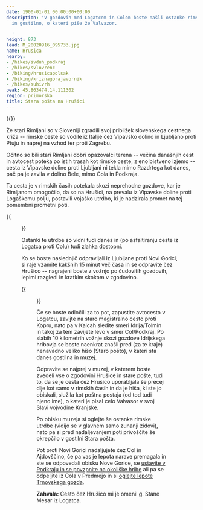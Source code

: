 ```yaml
---
date: 1900-01-01 00:00:00+00:00
description: 'V gozdovih med Logatcem in Colom boste našli ostanke rimske utrdbe,
  in gostilno, o kateri piše že Valvazor.

  '
height: 873
lead: M_20020916_095733.jpg
name: Hrusica
nearby:
- /hikes/svduh_podkraj
- /hikes/svlovrenc
- /biking/hrusicapolsak
- /biking/kriznagorajavornik
- /hikes/suhivrh
peak: 45.863474,14.111302
region: primorska
title: Stara pošta na Hrušici
---
```

{{<hike-details>}}

Že stari Rimljani so v Sloveniji zgradili svoj približek slovenskega cestnega križa -- rimske ceste so vodile iz Italije čez Vipavsko dolino in Ljubljano proti Ptuju in naprej na vzhod ter proti Zagrebu.

Očitno so bili stari Rimljani dobri opazovalci terena -- večina današnjih cest in avtocest poteka po istih trasah kot rimske ceste, z eno bistveno izjemo -- cesta iz Vipavske doline proti Ljubljani ni tekla mimo Razdrtega kot danes, pač pa je zavila v dolino Bele, mimo Cola in Podkraja.

Ta cesta je v rimskih časih potekala skozi neprehodne gozdove, kar je Rimljanom omogočilo, da so na Hrušici, na prevalu iz Vipavske doline proti Logaškemu polju, postavili vojaško utrdbo, ki je nadzirala promet na tej pomembni prometni poti.

{{<figure src="M_20020916_095521.jpg" caption="Ostanki rimske utrdbe na Hrušici">}}

Ostanki te utrdbe so vidni tudi danes in (po asfaltiranju ceste iz Logatca proti Colu) tudi zlahka dostopni.

Ko se boste naslednjič odpravljali iz Ljubljane proti Novi Gorici, si raje vzamite kakšnih 15 minut več časa in se odpravite čez Hrušico -- nagrajeni boste z vožnjo po čudovitih gozdovih, lepimi razgledi in kratkim skokom v zgodovino.

{{<figure src="M_20020916_095450.jpg" caption="Pogled s Hrušice proti Logatcu">}}

Če se boste odločili za to pot, zapustite avtocesto v Logatcu, zavijte na staro magistralno cesto proti Kopru, nato pa v Kalcah sledite smeri Idrija/Tolmin in takoj za tem zavijete levo v smer Col/Podkraj. Po slabih 10 kilometrih vožnje skozi gozdove Idrijskega hribovja se boste naenkrat znašli pred (za te kraje) nenavadno veliko hišo (Staro pošto), v kateri sta danes gostilna in muzej.

Odpravite se najprej v muzej, v katerem boste zvedeli vse o zgodovini Hrušice in stare pošte, tudi to, da se je cesta čez Hrušico uporabljala še precej dlje kot samo v rimskih časih in da je hiša, ki ste jo obiskali, služila kot poštna postaja (od tod tudi njeno ime), o kateri je pisal celo Valvasor v svoji Slavi vojvodine Kranjske.

Po obisku muzeja si oglejte še ostanke rimske utrdbe (vidijo se v glavnem samo zunanji zidovi), nato pa si pred nadaljevanjem poti privoščite še okrepčilo v gostilni Stara pošta.

Pot proti Novi Gorici nadaljujete čez Col in Ajdovščino, če pa vas je lepota narave premagala in ste se odpovedali obisku Nove Gorice, se [ustavite v Podkraju in se povzpnite na okoliške hribe](../svduh_podkraj) ali pa se odpeljite iz Cola v Predmejo in si [oglejte lepote Trnovskega gozda](../kucelj).

**Zahvala:** Cesto čez Hrušico mi je omenil g. Stane Mesar iz Logatca.
